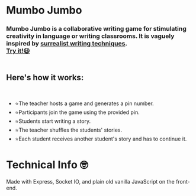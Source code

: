 # Mumbo Jumbo

<h3>
          Mumbo Jumbo is a collaborative writing game for stimulating creativity in language or writing classrooms. It
          is vaguely inspired by
          <a href="https://en.wikipedia.org/wiki/Surrealist_techniques">surrealist writing techniques</a>.
          <br />
          <a href="https://mumbojumbo.glitch.me/">Try it!😃</a>
          <br />
          <br />
          <h2>Here's how it works:</h2>
          <br />
          <ul class="how_to_play">
            <li>⭐️The teacher hosts a game and generates a pin number.</li>
            <li>⭐️Participants join the game using the provided pin.</li>
            <li>⭐️Students start writing a story.</li>
            <li>⭐️The teacher shuffles the students' stories.</li>
            <li>⭐️Each student receives another student's story and has to continue it.</li>
          </ul>
        </h3>
        
# Technical Info 🤓

Made with Express, Socket IO, and plain old vanilla JavaScript on the front-end.
